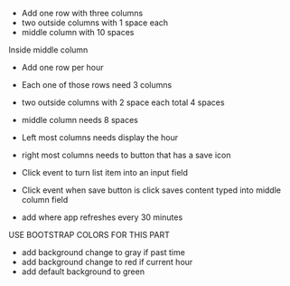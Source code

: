 - Add one row with three columns
- two outside columns with 1 space each
- middle column with 10 spaces

Inside middle column
- Add one row per hour
- Each one of those rows need 3 columns
- two outside columns with 2 space each total 4 spaces
- middle column needs 8 spaces
- Left most columns needs display the hour
- right most columns needs to button that has a save icon


- Click event to turn list item into an input field



- Click event when save button is click saves content typed into middle column field

- add where app refreshes every 30 minutes


USE BOOTSTRAP COLORS FOR THIS PART
- add background change to gray if past time
- add background change to red if current hour
- add default background to green
